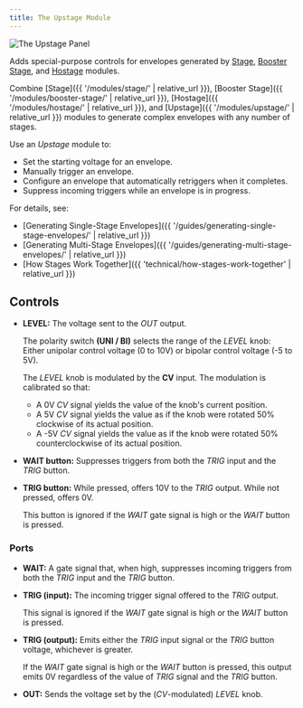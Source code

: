 ```yaml
---
title: The Upstage Module
---
```

<img class="panel" src="panel.svg" alt="The Upstage Panel" />

Adds special-purpose controls
for envelopes generated by
[Stage](/modules/stage/),
[Booster Stage](/modules/booster-stage/),
and
[Hostage](/modules/hostage/)
modules.

Combine
[Stage]({{ '/modules/stage/' | relative_url }}),
[Booster Stage]({{ '/modules/booster-stage/' | relative_url }}),
[Hostage]({{ '/modules/hostage/' | relative_url }}),
and [Upstage]({{ '/modules/upstage/' | relative_url }})
modules
to generate complex envelopes
with any number of stages.

Use an _Upstage_ module to:

- Set the starting voltage for an envelope.
- Manually trigger an envelope.
- Configure an envelope that automatically retriggers when it completes.
- Suppress incoming triggers while an envelope is in progress.

For details, see:

- [Generating Single-Stage Envelopes]({{ '/guides/generating-single-stage-envelopes/' | relative_url }})
- [Generating Multi-Stage Envelopes]({{ '/guides/generating-multi-stage-envelopes/' | relative_url }})
- [How Stages Work Together]({{ 'technical/how-stages-work-together' | relative_url }})

## Controls

- **LEVEL:**
    The voltage sent to the _OUT_ output.

    The polarity switch **(UNI / BI)**
    selects the range of the _LEVEL_ knob:
    Either unipolar control voltage (0 to 10V)
    or bipolar control voltage (-5 to 5V).

    The _LEVEL_ knob is modulated by the **CV** input.
    The modulation is calibrated so that:
    - A 0V _CV_ signal yields the value
        of the knob's current position.
    - A 5V _CV_ signal yields the value
        as if the knob were rotated 50%
        clockwise
        of its actual position.
    - A -5V _CV_ signal yields the value
        as if the knob were rotated 50%
        counterclockwise
        of its actual position.

- **WAIT button:**
    Suppresses triggers
    from both the _TRIG_ input and the _TRIG_ button.

- **TRIG button:**
    While pressed,
    offers 10V to the _TRIG_ output.
    While not pressed, offers 0V.

    This button is ignored
    if the _WAIT_ gate signal is high
    or the _WAIT_ button is pressed.

### Ports

- **WAIT:**
    A gate signal that, when high,
    suppresses incoming triggers
    from both the _TRIG_ input and the _TRIG_ button.

- **TRIG (input):**
    The incoming trigger signal
    offered to the _TRIG_ output.

    This signal is ignored
    if the _WAIT_ gate signal is high
    or the _WAIT_ button is pressed.

- **TRIG (output):**
    Emits either the _TRIG_ input signal
    or the _TRIG_ button voltage,
    whichever is greater.

    If the _WAIT_ gate signal is high
    or the _WAIT_ button is pressed,
    this output emits 0V
    regardless of the value of
    _TRIG_ signal and the _TRIG_ button.

- **OUT:**
    Sends the voltage set by the (_CV_-modulated) _LEVEL_ knob.

